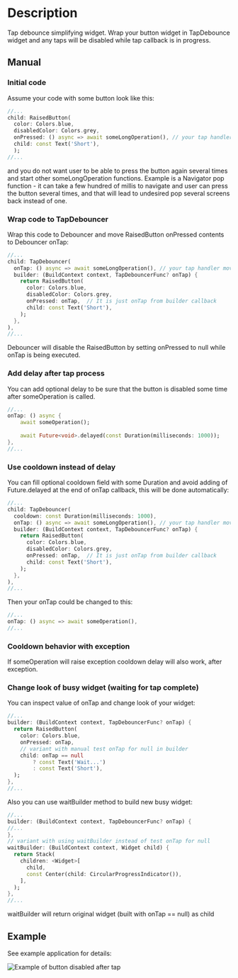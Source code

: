 # Description

Tap debounce simplifying widget. Wrap your button widget in TapDebounce widget and any taps will be 
disabled while tap callback is in progress.

## Manual

### Initial code

Assume your code with some button look like this:

```dart
//...
child: RaisedButton(
  color: Colors.blue,
  disabledColor: Colors.grey,
  onPressed: () async => await someLongOperation(), // your tap handler
  child: const Text('Short'),
  );
//...
```

and you do not want user to be able to press the button again several times and start other 
someLongOperation functions. Example is a Navigator pop function - it can take a few hundred of 
millis to navigate and user can press the button several times, and that will lead to undesired pop 
several screens back instead of one.

### Wrap code to TapDebouncer

Wrap this code to Debouncer and move RaisedButton onPressed contents to Debouncer onTap:

```dart
//...
child: TapDebouncer(
  onTap: () async => await someLongOperation(), // your tap handler moved here
  builder: (BuildContext context, TapDebouncerFunc? onTap) {
    return RaisedButton(
      color: Colors.blue,
      disabledColor: Colors.grey,
      onPressed: onTap,  // It is just onTap from builder callback
      child: const Text('Short'),
    );
  },
),
//...
```

Debouncer will disable the RaisedButton by setting onPressed to null while onTap is being executed. 

### Add delay after tap process

You can add optional delay to be sure that the button is disabled some time after someOperation is 
called.


```dart
//...
onTap: () async {
    await someOperation();
    
    await Future<void>.delayed(const Duration(milliseconds: 1000));
},
//...
```

### Use cooldown instead of delay

You can fill optional cooldown field with some Duration and avoid adding of Future.delayed at 
the end of onTap callback, this will be done automatically:

```dart
//...
child: TapDebouncer(
  cooldown: const Duration(milliseconds: 1000),
  onTap: () async => await someLongOperation(), // your tap handler moved here
  builder: (BuildContext context, TapDebouncerFunc? onTap) {
    return RaisedButton(
      color: Colors.blue,
      disabledColor: Colors.grey,
      onPressed: onTap,  // It is just onTap from builder callback
      child: const Text('Short'),
    );
  },
),
//...
```

Then your onTap could be changed to this:

```dart
//...
onTap: () async => await someOperation(),
//...
```

### Cooldown behavior with exception

If someOperation will raise exception cooldown delay will also work, after exception.

### Change look of busy widget (waiting for tap complete)

You can inspect value of onTap and change look of your widget:

```dart
//...
builder: (BuildContext context, TapDebouncerFunc? onTap) {
  return RaisedButton(
    color: Colors.blue,
    onPressed: onTap,
    // variant with manual test onTap for null in builder
    child: onTap == null
        ? const Text('Wait...')
        : const Text('Short'),
  );
},
//...
```

Also you can use waitBuilder method to build new busy widget:

```dart
//...
builder: (BuildContext context, TapDebouncerFunc? onTap) {
//...
},
// variant with using waitBuilder instead of test onTap for null
waitBuilder: (BuildContext context, Widget child) {
  return Stack(
    children: <Widget>[
      child,
      const Center(child: CircularProgressIndicator()),
    ],
  );
},
//...
```

waitBuilder will return original widget (built with onTap == null) as child

## Example

See example application for details:

![Example of button disabled after tap](https://github.com/sla-000/flutter_debouncer/blob/master/page/debounced.gif)
